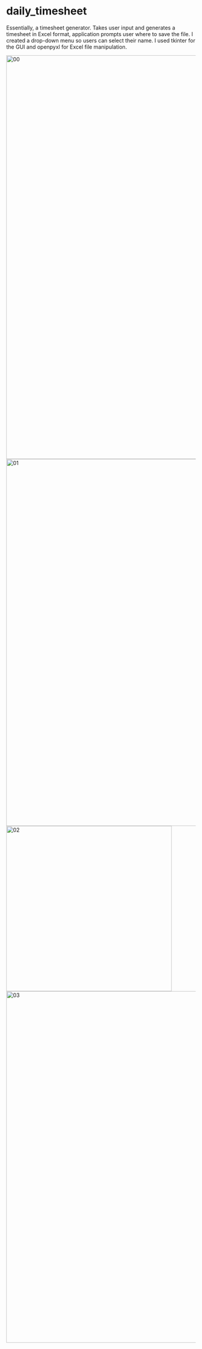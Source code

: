 # daily_timesheet

Essentially, a timesheet generator. Takes user input and generates a timesheet in Excel format, application prompts user where to save the file. I created a drop-down menu so users can select their name. I used tkinter for the GUI and openpyxl for Excel file manipulation.

<img width="1075" alt="00" src="https://user-images.githubusercontent.com/75564117/123225321-7398cf80-d487-11eb-98db-575757fb540d.png">
<img width="977" alt="01" src="https://user-images.githubusercontent.com/75564117/123225668-ca060e00-d487-11eb-9331-c5c0db9720fd.png">
<img width="440" alt="02" src="https://user-images.githubusercontent.com/75564117/123225748-dc804780-d487-11eb-8f1a-b3768328cc40.png">
<img width="936" alt="03" src="https://user-images.githubusercontent.com/75564117/123225771-e2762880-d487-11eb-9af1-b3392603f533.png">

